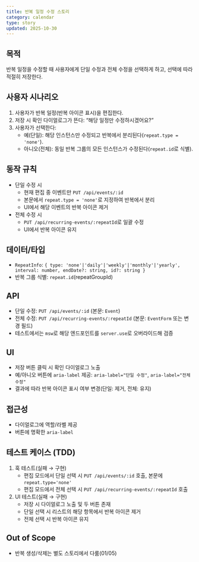 ```yaml
---
title: 반복 일정 수정 스토리
category: calendar
type: story
updated: 2025-10-30
---
```


## 목적
반복 일정을 수정할 때 사용자에게 단일 수정과 전체 수정을 선택하게 하고, 선택에 따라 적절히 저장한다.

## 사용자 시나리오
1. 사용자가 반복 일정(반복 아이콘 표시)을 편집한다.
2. 저장 시 확인 다이얼로그가 뜬다: “해당 일정만 수정하시겠어요?”
3. 사용자가 선택한다:
   - 예(단일): 해당 인스턴스만 수정되고 반복에서 분리된다(`repeat.type = 'none'`).
   - 아니오(전체): 동일 반복 그룹의 모든 인스턴스가 수정된다(`repeat.id`로 식별).

## 동작 규칙
- 단일 수정 시
  - 현재 편집 중 이벤트만 `PUT /api/events/:id`
  - 본문에서 `repeat.type = 'none'`로 지정하여 반복에서 분리
  - UI에서 해당 이벤트의 반복 아이콘 제거
- 전체 수정 시
  - `PUT /api/recurring-events/:repeatId`로 일괄 수정
  - UI에서 반복 아이콘 유지

## 데이터/타입
- `RepeatInfo`: `{ type: 'none'|'daily'|'weekly'|'monthly'|'yearly', interval: number, endDate?: string, id?: string }`
- 반복 그룹 식별: `repeat.id`(repeatGroupId)

## API
- 단일 수정: `PUT /api/events/:id` (본문: `Event`)
- 전체 수정: `PUT /api/recurring-events/:repeatId` (본문: `EventForm` 또는 변경 필드)
- 테스트에서는 `msw`로 해당 엔드포인트를 `server.use`로 오버라이드해 검증

## UI
- 저장 버튼 클릭 시 확인 다이얼로그 노출
- 예/아니오 버튼에 `aria-label` 제공: `aria-label="단일 수정"`, `aria-label="전체 수정"`
- 결과에 따라 반복 아이콘 표시 여부 변경(단일: 제거, 전체: 유지)

## 접근성
- 다이얼로그에 역할/라벨 제공
- 버튼에 명확한 `aria-label`

## 테스트 케이스 (TDD)
1) 훅 테스트(실패 → 구현)
   - 편집 모드에서 단일 선택 시 `PUT /api/events/:id` 호출, 본문에 `repeat.type='none'`
   - 편집 모드에서 전체 선택 시 `PUT /api/recurring-events/:repeatId` 호출
2) UI 테스트(실패 → 구현)
   - 저장 시 다이얼로그 노출 및 두 버튼 존재
   - 단일 선택 시 리스트의 해당 항목에서 반복 아이콘 제거
   - 전체 선택 시 반복 아이콘 유지

## Out of Scope
- 반복 생성/삭제는 별도 스토리에서 다룸(01/05)

